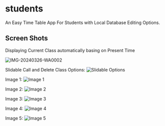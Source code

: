 # students

An Easy Time Table App For Students with Local Database Editing Options.

## Screen Shots
Displaying Current Class automatically basing on Present Time

![IMG-20240326-WA0002](https://github.com/Chandu-geesala/Timetable-for-Students/assets/157142327/b5d9057f-caf0-46d9-8f53-c0711db9baf7)



Slidable Call and Delete Class Options:
![Slidable Options](https://github.com/Chandu-geesala/Timetable-for-Students/assets/157142327/9f41748e-e0f9-4a63-981b-e77b6b16d237)

Image 1:
![Image 1](https://github.com/Chandu-geesala/Timetable-for-Students/assets/157142327/cb0027e8-f997-4ea2-b36d-f66caa3ea429)

Image 2:
![Image 2](https://github.com/Chandu-geesala/Timetable-for-Students/assets/157142327/c91df70e-4a92-44e3-9921-6a7c689b326c)

Image 3:
![Image 3](https://github.com/Chandu-geesala/Timetable-for-Students/assets/157142327/235a6782-52a6-4a48-b1ae-543cd4bcf40a)

Image 4:
![Image 4](https://github.com/Chandu-geesala/Timetable-for-Students/assets/157142327/b69e8436-e111-43b7-b5c0-e9293bb8d62e)

Image 5:
![Image 5](https://github.com/Chandu-geesala/Timetable-for-Students/assets/157142327/44ab4994-44f4-4ff7-afb4-3fcb3bae63b2)
